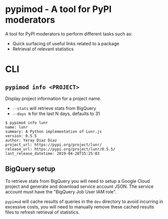 # pypimod - A tool for PyPI moderators

A tool for PyPI moderators to perform different tasks such as:

- Quick surfacing of useful links related to a package
- Retrieval of relevant statistics

# CLI

## `pypimod info <PROJECT>`

Display project information for a project name.

- `--stats` will retrieve stats from BigQuery
- `--days N` for the last N days, defaults to 31

```
$ pypimod info lunr
name: lunr
summary: A Python implementation of Lunr.js
version: 0.5.5
author: Yeray Diaz Diaz
project_url: https://pypi.org/project/lunr/
release_url: https://pypi.org/project/lunr/0.5.5/
last_release_datetime: 2019-04-28T15:25:03
```

## BigQuery setup

To retrieve stats from BigQuery you will need to setup a Google Cloud project
and generate and download service account JSON. The service account must
have the "BigQuery Job User IAM role".

`pypimod` will cache results of queries in the `dev` directory to avoid
incurring in excessive costs, you will need to manually remove these
cached results files to refresh retrieval of statistics.

